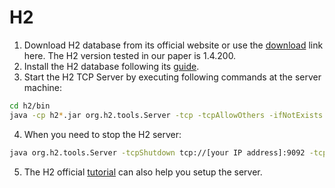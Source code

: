 H2
====

1. Download H2 database from its official website or use the [download](http://www.h2database.com/html/download-archive.html) link here. The H2 version tested in our paper is 1.4.200.
2. Install the H2 database following its [guide](http://www.h2database.com/html/installation.html).
3. Start the H2 TCP Server by executing following commands at the server machine:
```bash
cd h2/bin
java -cp h2*.jar org.h2.tools.Server -tcp -tcpAllowOthers -ifNotExists -tcpPassword 'yourpasswordhere' &
```
4. When you need to stop the H2 server:
```bash
java org.h2.tools.Server -tcpShutdown tcp://[your IP address]:9092 -tcpPassword 'yourpasswordhere'
```
5. The H2 official [tutorial](http://www.h2database.com/html/tutorial.html#using_server) can also help you setup the server.
